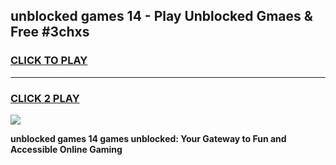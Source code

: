 
## unblocked games 14 - Play Unblocked Gmaes & Free #3chxs
<h3>
<a href="https://news.freeplayer.one?title=unblocked_games_14&ref=03M">CLICK TO PLAY</a></h3>
<hr>

<h3>
<a href="https://news.freeplayer.one?title=unblocked_games_14&ref=03M">CLICK 2 PLAY</a>
  
</h3>

<a href="https://news.freeplayer.one?title=unblocked_games_14&ref=03M"><img src="https://clearcache.store/games.png"></a>


**unblocked games 14 games unblocked: Your Gateway to Fun and Accessible Online Gaming**

